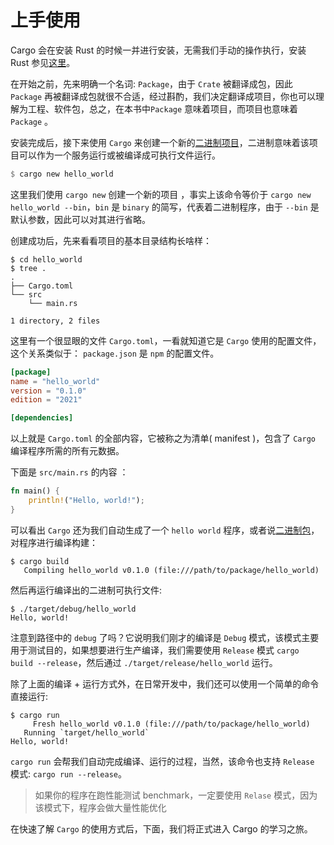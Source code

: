 # 上手使用

Cargo 会在安装 Rust 的时候一并进行安装，无需我们手动的操作执行，安装 Rust 参见[这里](https://course.rs/first-try/installation.html)。

在开始之前，先来明确一个名词: `Package`，由于 `Crate` 被翻译成包，因此 `Package` 再被翻译成包就很不合适，经过斟酌，我们决定翻译成项目，你也可以理解为工程、软件包，总之，在本书中`Package` 意味着项目，而项目也意味着 `Package` 。

安装完成后，接下来使用 `Cargo` 来创建一个新的[二进制项目](https://course.rs/basic/crate-module/crate.html)，二进制意味着该项目可以作为一个服务运行或被编译成可执行文件运行。

```rust
$ cargo new hello_world
```

这里我们使用 `cargo new` 创建一个新的项目 ，事实上该命令等价于 `cargo new hello_world --bin`，`bin` 是 `binary` 的简写，代表着二进制程序，由于 `--bin` 是默认参数，因此可以对其进行省略。

创建成功后，先来看看项目的基本目录结构长啥样：

```shell
$ cd hello_world
$ tree .
.
├── Cargo.toml
└── src
    └── main.rs

1 directory, 2 files
```

这里有一个很显眼的文件 `Cargo.toml`，一看就知道它是 `Cargo` 使用的配置文件，这个关系类似于： `package.json` 是 `npm` 的配置文件。

```toml
[package]
name = "hello_world"
version = "0.1.0"
edition = "2021"

[dependencies]
```

以上就是 `Cargo.toml` 的全部内容，它被称之为清单( manifest )，包含了 `Cargo` 编译程序所需的所有元数据。

下面是 `src/main.rs` 的内容 ：

```rust
fn main() {
    println!("Hello, world!");
}
```

可以看出 `Cargo` 还为我们自动生成了一个 `hello world` 程序，或者说[二进制包](https://course.rs/basic/crate-module/crate.html)，对程序进行编译构建：

```shell
$ cargo build
   Compiling hello_world v0.1.0 (file:///path/to/package/hello_world)
```

然后再运行编译出的二进制可执行文件:

```shell
$ ./target/debug/hello_world
Hello, world!
```

注意到路径中的 `debug` 了吗？它说明我们刚才的编译是 `Debug` 模式，该模式主要用于测试目的，如果想要进行生产编译，我们需要使用 `Release` 模式 `cargo build --release`，然后通过 `./target/release/hello_world` 运行。

除了上面的编译 + 运行方式外，在日常开发中，我们还可以使用一个简单的命令直接运行:

```shell
$ cargo run
     Fresh hello_world v0.1.0 (file:///path/to/package/hello_world)
   Running `target/hello_world`
Hello, world!
```

`cargo run` 会帮我们自动完成编译、运行的过程，当然，该命令也支持 `Release` 模式: `cargo run --release`。

> 如果你的程序在跑性能测试 benchmark，一定要使用 `Relase` 模式，因为该模式下，程序会做大量性能优化

在快速了解 `Cargo` 的使用方式后，下面，我们将正式进入 Cargo 的学习之旅。

